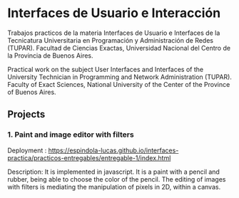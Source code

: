 # Interfaces de Usuario e Interacción
Trabajos practicos de la materia Interfaces de Usuario e Interfaces de la Tecnicatura Universitaria en Programación y Administración de Redes (TUPAR). Facultad de Ciencias Exactas, Universidad Nacional del Centro de la Provincia de Buenos Aires.

Practical work on the subject User Interfaces and Interfaces of the University Technician in Programming and Network Administration (TUPAR). Faculty of Exact Sciences, National University of the Center of the Province of Buenos Aires. 

## Projects

### 1. Paint and image editor with filters

Deployment : https://espindola-lucas.github.io/interfaces-practica/practicos-entregables/entregable-1/index.html

Description: It is implemented in javascript. It is a paint with a pencil and rubber, being able to choose the color of the pencil. The editing of images with filters is mediating the manipulation of pixels in 2D, within a canvas.